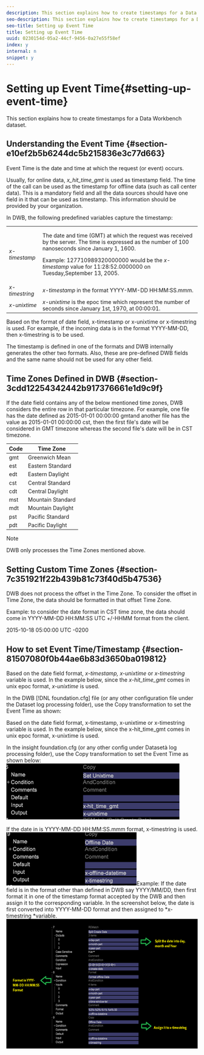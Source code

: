 ```yaml
---
description: This section explains how to create timestamps for a Data Workbench dataset.
seo-description: This section explains how to create timestamps for a Data Workbench dataset.
seo-title: Setting up Event Time
title: Setting up Event Time
uuid: 0230154d-05a2-44cf-9456-0a27e55f58ef
index: y
internal: n
snippet: y
---
```


# Setting up Event Time{#setting-up-event-time}

This section explains how to create timestamps for a Data Workbench dataset.

## Understanding the Event Time {#section-e10ef2b5b6244dc5b215836e3c77d663}

Event Time is the date and time at which the request (or event) occurs.

Usually, for online data, *x_hit_time_gmt* is used as timestamp field. The time of the call can be used as the timestamp for offline data (such as call center data). This is a mandatory field and all the data sources should have one field in it that can be used as timestamp. This information should be provided by your organization.

In DWB, the following predefined variables capture the timestamp: 

<table id="table_C24BD56CEB4E42F68D645EBB65585D16"> 
 <tbody> 
  <tr> 
   <td colname="col1"><i>x-timestamp</i> </td> 
   <td colname="col2"> <p> The date and time (GMT) at which the request was received by the server. The time is expressed as the number of 100 nanoseconds since January 1, 1600. </p> <p>Example: 127710989320000000 would be the <i>x-timestamp</i> value for 11:28:52.0000000 on Tuesday,September 13, 2005. </p> </td> 
  </tr> 
  <tr> 
   <td colname="col1"><i>x-timestring</i> </td> 
   <td colname="col2"> <i>x-timestamp</i> in the format YYYY-MM-DD HH:MM:SS.mmm. </td> 
  </tr> 
  <tr> 
   <td colname="col1"><i>x-unixtime</i> </td> 
   <td colname="col2"> <i>x-unixtime</i> is the epoc time which represent the number of seconds since January 1st, 1970, at 00:00:01. </td> 
  </tr> 
 </tbody> 
</table>

Based on the format of date field, x-timestamp or x-unixtime or x-timestring is used. For example, if the incoming data is in the format YYYY-MM-DD, then x-timestring is to be used.

The timestamp is defined in one of the formats and DWB internally generates the other two formats. Also, these are pre-defined DWB fields and the same name should not be used for any other field.

## Time Zones Defined in DWB {#section-3cdd12254342442b917376661e1d9c9f}

If the date field contains any of the below mentioned time zones, DWB considers the entire row in that particular timezone. For example, one file has the date defined as 2015-01-01 00:00:00 gmtand another file has the value as 2015-01-01 00:00:00 cst, then the first file's date will be considered in GMT timezone whereas the second file's date will be in CST timezone. 

|  Code  | Time Zone  |
|---|---|
|  gmt  | Greenwich Mean  |
|  est  | Eastern Standard  |
|  edt  | Eastern Daylight  |
|  cst  | Central Standard  |
|  cdt  | Central Daylight  |
|  mst  | Mountain Standard  |
|  mdt  | Mountain Daylight  |
|  pst  | Pacific Standard  |
|  pdt  | Pacific Daylight  |

>[!NOTE]
>
>DWB only processes the Time Zones mentioned above.

## Setting Custom Time Zones {#section-7c351921f22b439b81c73f40d5b47536}

DWB does not process the offset in the Time Zone. To consider the offset in Time Zone, the data should be formatted in that offset Time Zone.

Example: to consider the date format in CST time zone, the data should come in YYYY-MM-DD HH:MM:SS UTC +/-HHMM format from the client.

2015-10-18 05:00:00 UTC -0200

## How to set Event Time/Timestamp {#section-81507080f0b44ae6b83d3650ba019812}

Based on the date field format, *x-timestamp, x-unixtime* or *x-timestring* variable is used. In the example below, since the *x-hit_time_gmt* comes in unix epoc format, *x-unixtime* is used.

In the DWB [!DNL foundation.cfg] file (or any other configuration file under the Dataset log processing folder), use the Copy transformation to set the Event Time as shown:

Based on the date field format, x-timestamp, x-unixtime or x-timestring variable is used. In the example below, since the x-hit_time_gmt comes in unix epoc format, x-unixtime is used.

In the insight foundation.cfg (or any other config under Datasetà log processing folder), use the Copy transformation to set the Event Time as shown below: ![](assets/dwb_impl_timestamp1.png)

If the date in is YYYY-MM-DD HH:MM:SS.mmm format, x-timestring is used. ![](assets/dwb_impl_timestamp2.png)Example: If the date field is in the format other than defined in DWB say YYYY/MM/DD, then first format it in one of the timestamp format accepted by the DWB and then assign it to the corresponding variable. In the screenshot below, the date is first converted into YYYY-MM-DD format and then assigned to *x-timestring *variable. ![](assets/dwb_impl_timestamp3.png)

